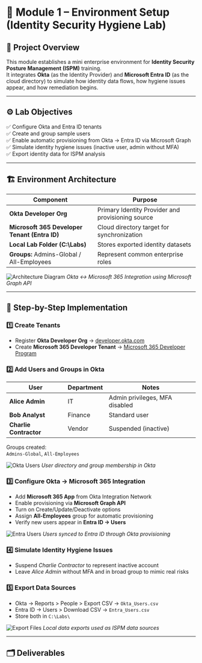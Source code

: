 # 🧩 Module 1 – Environment Setup (Identity Security Hygiene Lab)

## 📘 Project Overview
This module establishes a mini enterprise environment for **Identity Security Posture Management (ISPM)** training.  
It integrates **Okta** (as the Identity Provider) and **Microsoft Entra ID** (as the cloud directory) to simulate how identity data flows, how hygiene issues appear, and how remediation begins.

---

## ⚙️ Lab Objectives
✅ Configure Okta and Entra ID tenants  
✅ Create and group sample users  
✅ Enable automatic provisioning from Okta → Entra ID via Microsoft Graph  
✅ Simulate identity hygiene issues (inactive user, admin without MFA)  
✅ Export identity data for ISPM analysis  

---

## 🏗️ Environment Architecture

| Component | Purpose |
|------------|----------|
| **Okta Developer Org** | Primary Identity Provider and provisioning source |
| **Microsoft 365 Developer Tenant (Entra ID)** | Cloud directory target for synchronization |
| **Local Lab Folder (C:\\Labs)** | Stores exported identity datasets |
| **Groups:** Admins-Global / All-Employees | Represent common enterprise roles |

![Architecture Diagram](images/okta_m365_integration.png)
*Okta ↔ Microsoft 365 Integration using Microsoft Graph API*

---

## 🧱 Step-by-Step Implementation

### 1️⃣ Create Tenants
- Register **Okta Developer Org** → [developer.okta.com](https://developer.okta.com/)  
- Create **Microsoft 365 Developer Tenant** → [Microsoft 365 Developer Program](https://developer.microsoft.com/microsoft-365/dev-program)

### 2️⃣ Add Users and Groups in Okta
| User | Department | Notes |
|------|-------------|-------|
| **Alice Admin** | IT | Admin privileges, MFA disabled |
| **Bob Analyst** | Finance | Standard user |
| **Charlie Contractor** | Vendor | Suspended (inactive) |

Groups created:  
`Admins-Global`, `All-Employees`

![Okta Users](images/okta_users.png)
*User directory and group membership in Okta*

### 3️⃣ Configure Okta → Microsoft 365 Integration
- Add **Microsoft 365 App** from Okta Integration Network  
- Enable provisioning via **Microsoft Graph API**  
- Turn on Create/Update/Deactivate options  
- Assign **All-Employees** group for automatic provisioning  
- Verify new users appear in **Entra ID → Users**

![Entra Users](images/entra_users.png)
*Users synced to Entra ID through Okta provisioning*

### 4️⃣ Simulate Identity Hygiene Issues
- Suspend *Charlie Contractor* to represent inactive account  
- Leave *Alice Admin* without MFA and in broad group to mimic real risks

### 5️⃣ Export Data Sources
- Okta → Reports > People > Export CSV → `Okta_Users.csv`  
- Entra ID → Users > Download CSV → `Entra_Users.csv`  
- Store both in `C:\Labs\`

![Export Files](images/export_files.png)
*Local data exports used as ISPM data sources*

---

## 🗂️ Deliverables

